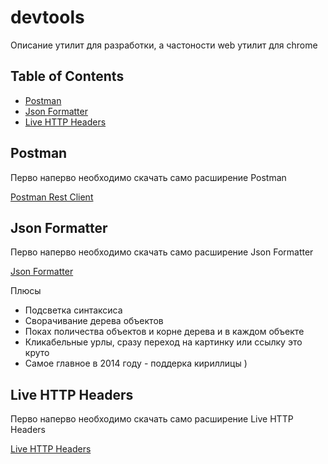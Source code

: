 devtools
========

Описание утилит для разработки, а частоности web утилит для chrome

## Table of Contents
- [Postman](#postman)
- [Json Formatter](#json-formatter)
- [Live HTTP Headers](#live-http-headers)

## Postman
Перво наперво необходимо скачать само расширение Postman

[Postman Rest Client](https://chrome.google.com/webstore/detail/postman-rest-client/fdmmgilgnpjigdojojpjoooidkmcomcm)

## Json Formatter
Перво наперво необходимо скачать само расширение Json Formatter

[Json Formatter](https://chrome.google.com/webstore/detail/json-formatter/bcjindcccaagfpapjjmafapmmgkkhgoa)

Плюсы
- Подсветка синтаксиса
- Сворачивание дерева объектов
- Поках поличества объектов и корне дерева и в каждом объекте
- Кликабельные урлы, сразу переход на картинку или ссылку это круто
- Самое главное в 2014 году - поддерка кириллицы )

## Live HTTP Headers
Перво наперво необходимо скачать само расширение Live HTTP Headers

[Live HTTP Headers](https://chrome.google.com/webstore/detail/live-http-headers/iaiioopjkcekapmldfgbebdclcnpgnlo)

